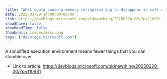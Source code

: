 ```yaml
---
title: "What could cause a memory corruption bug to disappear in safe mode?"
date: 2025-03-20T14:00:00+00:00
link: https://devblogs.microsoft.com/oldnewthing/20250320-00/?p=110981
showShare: false
showReadTime: false
thumbnail: images/misc.png
tags: ["devblogs.microsoft.com"]
---
```

A simplified execution environment means fewer things that you can stumble over.

- Link to article: https://devblogs.microsoft.com/oldnewthing/20250320-00/?p=110981